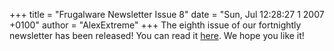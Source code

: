 +++
title = "Frugalware Newsletter Issue 8"
date = "Sun,  Jul 12:28:27 1 2007 +0100"
author = "AlexExtreme"
+++
The eighth issue of our fortnightly newsletter has been released! You can read it [here](/newsletter/8). We hope you like it!